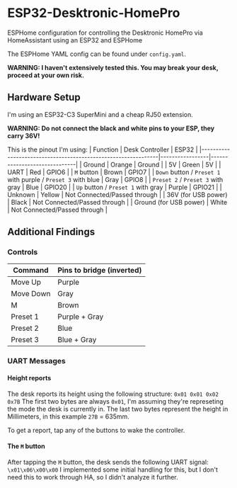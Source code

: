 # ESP32-Desktronic-HomePro
ESPHome configuration for controlling the Desktronic HomePro via HomeAssistant using an ESP32 and ESPHome

The ESPHome YAML config can be found under `config.yaml`.

**WARNING: I haven't extensively tested this. You may break your desk, proceed at your own risk.**

## Hardware Setup
I'm using an ESP32-C3 SuperMini and a cheap RJ50 extension.

**WARNING: Do not connect the black and white pins to your ESP, they carry 36V!**

This is the pinout I'm using:
| Function                                                      | Desk Controller | ESP32                        |
|---------------------------------------------------------------|-----------------|------------------------------|
| Ground                                                        | Orange          | Ground                       |
| 5V                                                            | Green           | 5V                           |
| UART                                                          | Red             | GPIO6                        |
| `M` button                                                    | Brown           | GPIO7                        |
| `Down` button / `Preset 1` with purple / `Preset 3` with blue | Gray            | GPIO8                        |
| `Preset 2` / `Preset 3` with gray                             | Blue            | GPIO20                       |
| `Up` button / `Preset 1` with gray                            | Purple          | GPIO21                       |
| Unknown                                                       | Yellow          | Not Connected/Passed through |
| 36V (for USB power)                                           | Black           | Not Connected/Passed through |
| Ground (for USB power)                                        | White           | Not Connected/Passed through |


## Additional Findings

### Controls
| Command   | Pins to bridge (inverted) |
|-----------|---------------------------|
| Move Up   | Purple                    |
| Move Down | Gray                      |
| M         | Brown                     |
| Preset 1  | Purple + Gray             |
| Preset 2  | Blue                      |
| Preset 3  | Blue + Gray               |

### UART Messages

#### Height reports
The desk reports its height using the following structure:
`0x01 0x01 0x02 0x7B`
The first two bytes are always `0x01`, I'm assuming they're represeting the mode the desk is currently in.
The last two bytes represent the height in Millimeters, in this example `27B` = 635mm.

To get a report, tap any of the buttons to wake the controller.

#### The `M` button
After tapping the `M` button, the desk sends the following UART signal:
`\x01\x06\x00\x00`
I implemented some initial handling for this, but I don't need this to work through HA, so I didn't analyze it further.